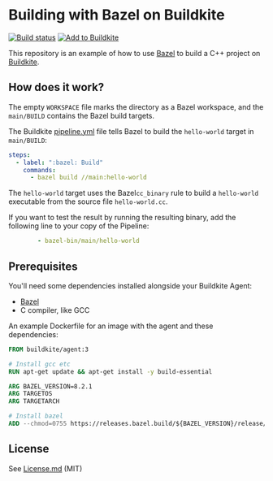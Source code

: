 # Building with Bazel on Buildkite

[![Build status](https://badge.buildkite.com/e21216a03d600c23dbc8329539efc088264fae90e5a81940f2.svg?branch=main)](https://buildkite.com/buildkite/bazel-example)
[![Add to Buildkite](https://buildkite.com/button.svg)](https://buildkite.com/new)

This repository is an example of how to use [Bazel](https://bazel.build) to build a C++ project on [Buildkite](https://buildkite.com).

## How does it work?

The empty `WORKSPACE` file marks the directory as a Bazel workspace, and the `main/BUILD` contains the Bazel build targets.

The Buildkite [pipeline.yml](.buildkite/pipeline.yml) file tells Bazel to build the `hello-world` target in `main/BUILD`:

```yml
steps:
  - label: ":bazel: Build"
    commands:
      - bazel build //main:hello-world
```

The `hello-world` target uses the Bazel`cc_binary` rule to build a `hello-world` executable from the source file `hello-world.cc`.

If you want to test the result by running the resulting binary, add the following line to your copy of the Pipeline:

```yml
        - bazel-bin/main/hello-world
```

## Prerequisites

You'll need some dependencies installed alongside your Buildkite Agent:

- [Bazel](https://bazel.build)
- C compiler, like GCC

An example Dockerfile for an image with the agent and these dependencies:

```Dockerfile
FROM buildkite/agent:3

# Install gcc etc
RUN apt-get update && apt-get install -y build-essential

ARG BAZEL_VERSION=8.2.1
ARG TARGETOS
ARG TARGETARCH

# Install bazel
ADD --chmod=0755 https://releases.bazel.build/${BAZEL_VERSION}/release/bazel-${BAZEL_VERSION}-${TARGETOS}-${TARGETARCH} /usr/local/bin/bazel
```

## License

See [License.md](License.md) (MIT)
